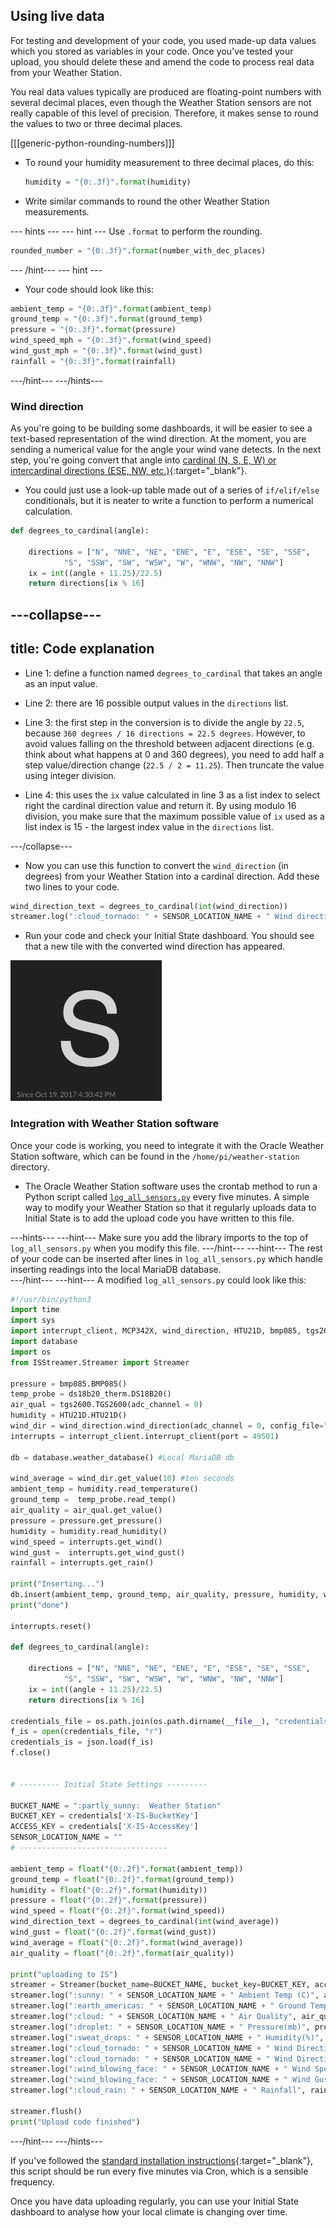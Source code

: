 ## Using live data

For testing and development of your code, you used made-up data values which you stored as variables in your code. Once you've tested your upload, you should delete these and amend the code to process real data from your Weather Station.

You real data values typically are produced are floating-point numbers with several decimal places, even though the Weather Station sensors are not really capable of this level of precision. Therefore, it makes sense to round the values to two or three decimal places.

[[[generic-python-rounding-numbers]]]

- To round your humidity measurement to three decimal places, do this:

    ```python
    humidity = "{0:.3f}".format(humidity)
    ```

- Write similar commands to round the other Weather Station measurements.


--- hints ---
--- hint ---
Use `.format` to perform the rounding.
```python
rounded_number = "{0:.3f}".format(number_with_dec_places)
```
--- /hint---
--- hint ---
- Your code should look like this:
```python
ambient_temp = "{0:.3f}".format(ambient_temp)
ground_temp = "{0:.3f}".format(ground_temp)
pressure = "{0:.3f}".format(pressure)
wind_speed_mph = "{0:.3f}".format(wind_speed)
wind_gust_mph = "{0:.3f}".format(wind_gust)
rainfall = "{0:.3f}".format(rainfall)
```
---/hint---
---/hints---

### Wind direction

As you're going to be building some dashboards, it will be easier to see a text-based representation of the wind direction. At the moment, you are sending a numerical value for the angle your wind vane detects. In the next step, you're going convert that angle into [cardinal (N, S, E, W) or intercardinal directions (ESE, NW, etc.)](http://snowfence.umn.edu/Components/winddirectionanddegreeswithouttable3.htm){:target="_blank"}.

- You could just use a look-up table made out of a series of `if/elif/else` conditionals, but it is neater to write a function to perform a numerical calculation.

```python
def degrees_to_cardinal(angle):

    directions = ["N", "NNE", "NE", "ENE", "E", "ESE", "SE", "SSE",
            "S", "SSW", "SW", "WSW", "W", "WNW", "NW", "NNW"]
    ix = int((angle + 11.25)/22.5)
    return directions[ix % 16]
```

---collapse---
---
title: Code explanation
---
- Line 1: define a function named `degrees_to_cardinal` that takes an angle as an input value.

- Line 2: there are 16 possible output values in the `directions` list.

- Line 3: the first step in the conversion is to divide the angle by `22.5`, because `360 degrees / 16 directions = 22.5 degrees`. However, to avoid values falling on the threshold between adjacent directions (e.g. think about what happens at 0 and 360 degrees), you need to add half a step value/direction change (`22.5 / 2 = 11.25`). Then truncate the value using integer division.

- Line 4: this uses the `ix` value calculated in line 3 as a list index to select right the cardinal direction value and return it. By using modulo 16 division, you make sure that the maximum possible value of `ix` used as a list index is 15 - the largest index value in the `directions` list.

---/collapse---

- Now you can use this function to convert the `wind_direction` (in degrees) from your Weather Station into a cardinal direction. Add these two lines to your code.

```python
wind_direction_text = degrees_to_cardinal(int(wind_direction))
streamer.log(":cloud_tornado: " + SENSOR_LOCATION_NAME + " Wind direction text", wind_direction_text)
```
- Run your code and check your Initial State dashboard. You should see that a new tile with the converted wind direction has appeared.

![](images/image30.png)

### Integration with Weather Station software

Once your code is working, you need to integrate it with the Oracle Weather Station software, which can be found in the `/home/pi/weather-station` directory.

- The Oracle Weather Station software uses the crontab method to run a Python script called [`log_all_sensors.py`](https://github.com/raspberrypi/weather-station/blob/master/log_all_sensors.py) every five minutes. A simple way to modify your Weather Station so that it regularly uploads data to Initial State is to add the upload code you have written to this file.

---hints---
---hint---
Make sure you add the library imports to the top of `log_all_sensors.py` when you modify this file.
---/hint---
---hint---
The rest of your code can be inserted after lines in `log_all_sensors.py` which handle inserting readings into the local MariaDB database.  
---/hint---
---hint---
A modified `log_all_sensors.py` could look like this:

```python
#!/usr/bin/python3
import time
import sys
import interrupt_client, MCP342X, wind_direction, HTU21D, bmp085, tgs2600, ds18b20_therm
import database
import os
from ISStreamer.Streamer import Streamer

pressure = bmp085.BMP085()
temp_probe = ds18b20_therm.DS18B20()
air_qual = tgs2600.TGS2600(adc_channel = 0)
humidity = HTU21D.HTU21D()
wind_dir = wind_direction.wind_direction(adc_channel = 0, config_file="wind_direction.json")
interrupts = interrupt_client.interrupt_client(port = 49501)

db = database.weather_database() #Local MariaDB db

wind_average = wind_dir.get_value(10) #ten seconds
ambient_temp = humidity.read_temperature()
ground_temp =  temp_probe.read_temp()
air_quality = air_qual.get_value()
pressure = pressure.get_pressure()
humidity = humidity.read_humidity()
wind_speed = interrupts.get_wind()
wind_gust =  interrupts.get_wind_gust()
rainfall = interrupts.get_rain()

print("Inserting...")
db.insert(ambient_temp, ground_temp, air_quality, pressure, humidity, wind_average, wind_speed, wind_gust, rainfall)
print("done")

interrupts.reset()

def degrees_to_cardinal(angle):

    directions = ["N", "NNE", "NE", "ENE", "E", "ESE", "SE", "SSE",
            "S", "SSW", "SW", "WSW", "W", "WNW", "NW", "NNW"]
    ix = int((angle + 11.25)/22.5)
    return directions[ix % 16]

credentials_file = os.path.join(os.path.dirname(__file__), "credentials.initialstate")
f_is = open(credentials_file, "r")
credentials_is = json.load(f_is)
f.close()


# --------- Initial State Settings ---------

BUCKET_NAME = ":partly_sunny:  Weather Station"
BUCKET_KEY = credentials['X-IS-BucketKey']
ACCESS_KEY = credentials['X-IS-AccessKey']
SENSOR_LOCATION_NAME = ""
# ---------------------------------

ambient_temp = float("{0:.2f}".format(ambient_temp))
ground_temp = float("{0:.2f}".format(ground_temp))
humidity = float("{0:.2f}".format(humidity))
pressure = float("{0:.2f}".format(pressure))
wind_speed = float("{0:.2f}".format(wind_speed))
wind_direction_text = degrees_to_cardinal(int(wind_average))
wind_gust = float("{0:.2f}".format(wind_gust))
wind_average = float("{0:.2f}".format(wind_average))
air_quality = float("{0:.2f}".format(air_quality))

print("uploading to IS")
streamer = Streamer(bucket_name=BUCKET_NAME, bucket_key=BUCKET_KEY, access_key=ACCESS_KEY)
streamer.log(":sunny: " + SENSOR_LOCATION_NAME + " Ambient Temp (C)", ambient_temp)
streamer.log(":earth_americas: " + SENSOR_LOCATION_NAME + " Ground Temp (C)", ground_temp)
streamer.log(":cloud: " + SENSOR_LOCATION_NAME + " Air Quality", air_quality)
streamer.log(":droplet: " + SENSOR_LOCATION_NAME + " Pressure(mb)", pressure)
streamer.log(":sweat_drops: " + SENSOR_LOCATION_NAME + " Humidity(%)", humidity)
streamer.log(":cloud_tornado: " + SENSOR_LOCATION_NAME + " Wind Direction", wind_average)
streamer.log(":cloud_tornado: " + SENSOR_LOCATION_NAME + " Wind Direction Text", wind_direction_text)
streamer.log(":wind_blowing_face: " + SENSOR_LOCATION_NAME + " Wind Speed", wind_speed)
streamer.log(":wind_blowing_face: " + SENSOR_LOCATION_NAME + " Wind Gust", wind_gust)
streamer.log(":cloud_rain: " + SENSOR_LOCATION_NAME + " Rainfall", rainfall)

streamer.flush()
print("Upload code finished")
```
---/hint---
---/hints---

If you've followed the [standard installation instructions](https://www.raspberrypi.org/learning/weather-station-guide/){:target="_blank"}, this script should be run every five minutes via Cron, which is a sensible frequency.

Once you have data uploading regularly, you can use your Initial State dashboard to analyse how your local climate is changing over time.
